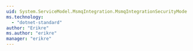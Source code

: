 ```yaml
---
uid: System.ServiceModel.MsmqIntegration.MsmqIntegrationSecurityMode
ms.technology: 
  - "dotnet-standard"
author: "Erikre"
ms.author: "erikre"
manager: "erikre"
---
```

